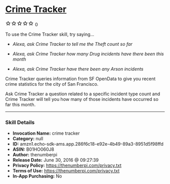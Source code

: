 # [Crime Tracker](http://alexa.amazon.com/#skills/amzn1.echo-sdk-ams.app.286f6c18-e92e-4b49-89a3-8951d5f98ffd)
![0 stars](../../images/ic_star_border_black_18dp_1x.png)![0 stars](../../images/ic_star_border_black_18dp_1x.png)![0 stars](../../images/ic_star_border_black_18dp_1x.png)![0 stars](../../images/ic_star_border_black_18dp_1x.png)![0 stars](../../images/ic_star_border_black_18dp_1x.png) 0

To use the Crime Tracker skill, try saying...

* *Alexa, ask Crime Tracker to tell me the Theft count so far*

* *Alexa, ask Crime Tracker how many Drug incidents have there been this month*

* *Alexa, ask Crime Tracker have there been any Arson incidents*

Crime Tracker queries information from SF OpenData to give you recent crime statistics for the city of San Francisco.

Ask Crime Tracker a question related to a specific incident type count and Crime Tracker will tell you how many of those incidents have occurred so far this month.

***

### Skill Details

* **Invocation Name:** crime tracker
* **Category:** null
* **ID:** amzn1.echo-sdk-ams.app.286f6c18-e92e-4b49-89a3-8951d5f98ffd
* **ASIN:** B01HO060J8
* **Author:** thenumberpi
* **Release Date:** June 30, 2016 @ 09:27:39
* **Privacy Policy:** https://thenumberpi.com/privacy.txt
* **Terms of Use:** https://thenumberpi.com/privacy.txt
* **In-App Purchasing:** No
